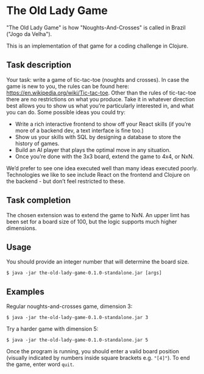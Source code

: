 # The Old Lady Game

"The Old Lady Game" is how "Noughts-And-Crosses" is called in Brazil ("Jogo da Velha").

This is an implementation of that game for a coding challenge in Clojure.

## Task description
Your task: write a game of tic-tac-toe (noughts and crosses). In case the game is new to you,
the rules can be found here: https://en.wikipedia.org/wiki/Tic-tac-toe.
Other than the rules of tic-tac-toe there are no restrictions on what you produce. Take it in
whatever direction best allows you to show us what you’re particularly interested in, and what
you can do. Some possible ideas you could try:

* Write a rich interactive frontend to show off your React skills (if you’re more of a backend
  dev, a text interface is fine too.)
* Show us your skills with SQL by designing a database to store the history of games.
* Build an AI player that plays the optimal move in any situation.
* Once you’re done with the 3x3 board, extend the game to 4x4, or NxN.

We’d prefer to see one idea executed well than many ideas executed poorly.
Technologies we like to see include React on the frontend and Clojure on the backend - but
don’t feel restricted to these.

## Task completion

The chosen extension was to extend the game to NxN. An upper limt has been set for a board size of 100, but the logic supports much higher dimensions.


## Usage

You should provide an integer number that will determine the board size.

    $ java -jar the-old-lady-game-0.1.0-standalone.jar [args]

## Examples

Regular noughts-and-crosses game, dimension 3:

    $ java -jar the-old-lady-game-0.1.0-standalone.jar 3

Try a harder game with dimension 5:

    $ java -jar the-old-lady-game-0.1.0-standalone.jar 5

Once the program is running, you should enter a valid board position (visually indicated by numbers inside square brackets e.g. ``"[4]"``). To end the game, enter word `quit`.
